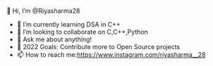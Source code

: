  👋 Hi, I’m @Riyasharma28
- 🌱 I’m currently learning DSA in C++
- 💞️ I’m looking to collaborate on C,C++,Python
- 💬 Ask me about anything!
- 🥅 2022 Goals: Contribute more to Open Source projects
- 📫 How to reach me:https://www.instagram.com/riyasharma__28

